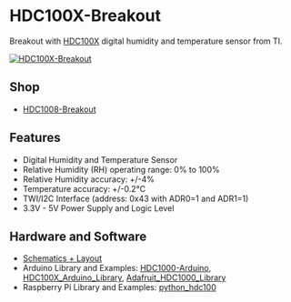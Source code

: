 # HDC100X-Breakout
Breakout with [HDC100X](http://www.ti.com/product/hdc1008) digital humidity and temperature sensor from TI.


[![HDC100X-Breakout](https://raw.github.com/watterott/HDC100X-Breakout/master/pcb/HDC100X-Breakout_v10.jpg)](http://www.watterott.com/en/HDC1008-Breakout)


## Shop
* [HDC1008-Breakout](http://www.watterott.com/en/HDC1008-Breakout)


## Features
* Digital Humidity and Temperature Sensor
* Relative Humidity (RH) operating range: 0% to 100%
* Relative Humidity accuracy: +/-4%
* Temperature accuracy: +/-0.2°C
* TWI/I2C Interface (address: 0x43 with ADR0=1 and ADR1=1)
* 3.3V - 5V Power Supply and Logic Level


## Hardware and Software
* [Schematics + Layout](https://github.com/watterott/HDC100X-Breakout/tree/master/pcb)
* Arduino Library and Examples: [HDC1000-Arduino](https://github.com/ftruzzi/HDC1000-Arduino), [HDC100X_Arduino_Library](https://github.com/RFgermany/HDC100X_Arduino_Library), [Adafruit_HDC1000_Library](https://github.com/adafruit/Adafruit_HDC1000_Library)
* Raspberry Pi Library and Examples: [python_hdc100](https://github.com/peterman/python_hdc100x)
